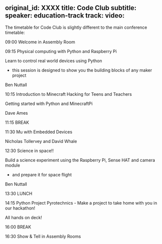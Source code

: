original_id: XXXX
title: Code Club
subtitle:
speaker: education-track
track: 
video:
---
The timetable for Code Club is slightly different to the main conference timetable:

09:00 Welcome in Assembly Room

09:15 Physical computing with Python and Raspberry Pi

Learn to control real world devices using Python
- this session is designed to show you the building
blocks of any maker project

Ben Nuttall

10:15 Introduction to Minecraft Hacking for Teens and Teachers

Getting started with Python and MinecraftPi

Dave Ames

11:15 BREAK

11:30 Mu with Embedded Devices 

Nicholas Tollervey and David Whale

12:30 Science in space!!

Build a science experiment using
the Raspberry Pi, Sense HAT and camera module
- and prepare it for space flight

Ben Nuttall

13:30 LUNCH

14:15 Python Project Pyrotechnics - Make a project to take home with you in our hackathon!

All hands on deck!

16:00 BREAK

16:30 Show & Tell in Assembly Rooms